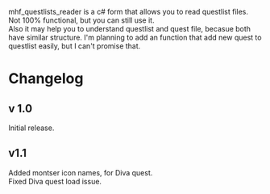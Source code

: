 mhf_questlists_reader is a c# form that allows you to read questlist files.  
Not 100% functional, but you can still use it.  
Also it may help you to understand questlist and quest file, becasue both have similar structure.
I'm planning to add an function that add new quest to questlist easily, but I can't promise that.

# Changelog

## v 1.0
Initial release.

## v1.1
Added montser icon names, for Diva quest.  
Fixed Diva quest load issue.
